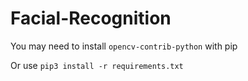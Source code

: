 # Facial-Recognition

You may need to install `opencv-contrib-python` with pip

Or use `pip3 install -r requirements.txt`
